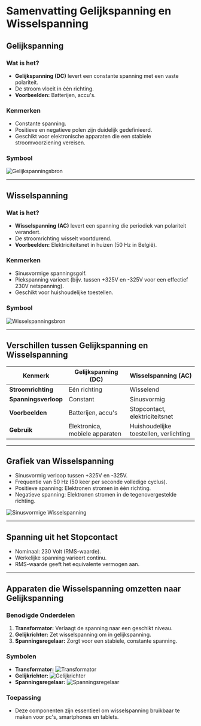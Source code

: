 # Samenvatting Gelijkspanning en Wisselspanning

## Gelijkspanning

### Wat is het?
- **Gelijkspanning (DC)** levert een constante spanning met een vaste polariteit.
- De stroom vloeit in één richting.
- **Voorbeelden:** Batterijen, accu's.

### Kenmerken
- Constante spanning.
- Positieve en negatieve polen zijn duidelijk gedefinieerd.
- Geschikt voor elektronische apparaten die een stabiele stroomvoorziening vereisen.

### Symbool
![Gelijkspanningsbron](https://encrypted-tbn0.gstatic.com/images?q=tbn:ANd9GcSdbW9auqnmTM-HPyOuqUXmOWmAEmYyjNtikA&s)

---

## Wisselspanning

### Wat is het?
- **Wisselspanning (AC)** levert een spanning die periodiek van polariteit verandert.
- De stroomrichting wisselt voortdurend.
- **Voorbeelden:** Elektriciteitsnet in huizen (50 Hz in België).

### Kenmerken
- Sinusvormige spanningsgolf.
- Piekspanning varieert (bijv. tussen +325V en -325V voor een effectief 230V netspanning).
- Geschikt voor huishoudelijke toestellen.

### Symbool
![Wisselspanningsbron](https://set.kuleuven.be/voorkennis/blik-op-fysica/cursus/pictures/8_1_2_DC.png)

---

## Verschillen tussen Gelijkspanning en Wisselspanning
| Kenmerk                | Gelijkspanning (DC)         | Wisselspanning (AC)         |
|------------------------|-----------------------------|-----------------------------|
| **Stroomrichting**    | Eén richting                | Wisselend                   |
| **Spanningsverloop**  | Constant                    | Sinusvormig                 |
| **Voorbeelden**       | Batterijen, accu's          | Stopcontact, elektriciteitsnet|
| **Gebruik**           | Elektronica, mobiele apparaten | Huishoudelijke toestellen, verlichting |

---

## Grafiek van Wisselspanning
- Sinusvormig verloop tussen +325V en -325V.
- Frequentie van 50 Hz (50 keer per seconde volledige cyclus).
- Positieve spanning: Elektronen stromen in één richting.
- Negatieve spanning: Elektronen stromen in de tegenovergestelde richting.

![Sinusvormige Wisselspanning](https://upload.wikimedia.org/wikipedia/commons/4/4c/230volt_50Hz.svg)

---

## Spanning uit het Stopcontact
- Nominaal: 230 Volt (RMS-waarde).
- Werkelijke spanning varieert continu.
- RMS-waarde geeft het equivalente vermogen aan.

---

## Apparaten die Wisselspanning omzetten naar Gelijkspanning

### Benodigde Onderdelen
1. **Transformator:** Verlaagt de spanning naar een geschikt niveau.
2. **Gelijkrichter:** Zet wisselspanning om in gelijkspanning.
3. **Spanningsregelaar:** Zorgt voor een stabiele, constante spanning.

### Symbolen
- **Transformator:**
  ![Transformator](https://encrypted-tbn0.gstatic.com/images?q=tbn:ANd9GcRc_eaQ16gDnIT78ANMRWhRLhT9yg1h2jW0cg&s)
- **Gelijkrichter:**
  ![Gelijkrichter](https://www.uploadarchief.net/files/download/brugcel.jpg)
- **Spanningsregelaar:**
  ![Spanningsregelaar](https://www.shutterstock.com/image-vector/illustration-voltage-regulator-tool-vector-260nw-2321586673.jpg)

### Toepassing
- Deze componenten zijn essentieel om wisselspanning bruikbaar te maken voor pc's, smartphones en tablets.


